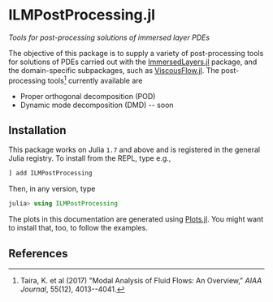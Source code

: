 # ILMPostProcessing.jl

*Tools for post-processing solutions of immersed layer PDEs*

The objective of this package is to supply a variety of post-processing tools for
solutions of PDEs carried out with the [ImmersedLayers.jl](https://github.com/JuliaIBPM/ImmersedLayers.jl) package, and the domain-specific subpackages, such as [ViscousFlow.jl](https://github.com/JuliaIBPM/ViscousFlow.jl). The post-processing tools[^1] currently available
are
* Proper orthogonal decomposition (POD)
* Dynamic mode decomposition (DMD) -- soon

## Installation

This package works on Julia `1.7` and above and is registered in the general Julia registry. To install from the REPL, type
e.g.,
```julia
] add ILMPostProcessing
```

Then, in any version, type
```julia
julia> using ILMPostProcessing
```

The plots in this documentation are generated using [Plots.jl](http://docs.juliaplots.org/latest/).
You might want to install that, too, to follow the examples.

## References

[^1]: Taira, K. et al (2017) "Modal Analysis of Fluid Flows: An Overview," *AIAA Journal*, 55(12), 4013--4041.
